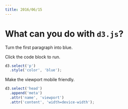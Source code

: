 ```yaml
---
title: 2016/06/15
---
```

<script src="d3.v3.min.js" charset="utf-8"></script>

# What can you do with `d3.js`?

Turn the first paragraph into blue.

Click the code block to run.

```javascript
d3.select('p')
  .style('color', 'blue');
```

Make the viewport mobile friendly.

```javascript
d3.select('head')
  .append('meta')
  .attr('name', 'viewport')
  .attr('content', 'width=device-width');
```

<script src="main.js" charset="utf-8"></script>

